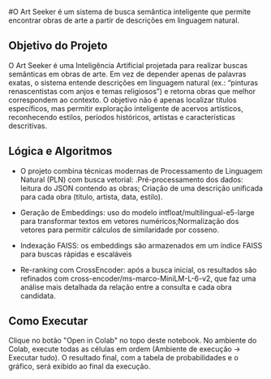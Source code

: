 #O Art Seeker é um sistema de busca semântica inteligente que permite encontrar obras de arte a partir de descrições em linguagem natural.

##  Objetivo do Projeto

O Art Seeker é uma Inteligência Artificial projetada para realizar buscas semânticas em obras de arte.
Em vez de depender apenas de palavras exatas, o sistema entende descrições em linguagem natural (ex.: “pinturas renascentistas com anjos e temas religiosos”) e retorna obras que melhor correspondem ao contexto.
O objetivo não é apenas localizar títulos específicos, mas permitir exploração inteligente de acervos artísticos, reconhecendo estilos, períodos históricos, artistas e características descritivas.

## Lógica e Algoritmos

  - O projeto combina técnicas modernas de Processamento de Linguagem Natural (PLN) com busca vetorial:
      .Pré-processamento dos dados: leitura do JSON contendo as obras; Criação de uma descrição unificada para cada obra (título, artista, data, estilo).

  - Geração de Embeddings: uso do modelo intfloat/multilingual-e5-large para transformar textos em vetores numéricos;Normalização dos vetores para permitir cálculos de similaridade por cosseno.

  - Indexação FAISS: os embeddings são armazenados em um índice FAISS para buscas rápidas e escaláveis
  
  - Re-ranking com CrossEncoder: após a busca inicial, os resultados são refinados com cross-encoder/ms-marco-MiniLM-L-6-v2, que faz uma análise mais detalhada da relação entre a consulta e cada obra candidata.

## Como Executar
Clique no botão "Open in Colab" no topo deste notebook.
No ambiente do Colab, execute todas as células em ordem (Ambiente de execução -> Executar tudo).
O resultado final, com a tabela de probabilidades e o gráfico, será exibido ao final da execução.
